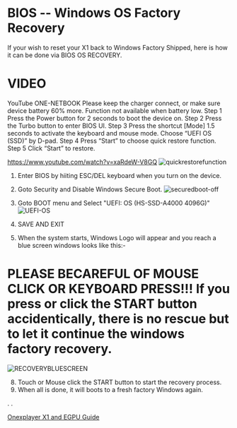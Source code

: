 # BIOS -- Windows OS Factory Recovery
If your wish to reset your X1 back to Windows Factory Shipped, here is how it can be done via BIOS OS RECOVERY.

# VIDEO
YouTube
ONE-NETBOOK
Please keep the charger connect, or make sure device battery 60% more. Function not available when battery low.
Step 1 Press the Power button for 2 seconds to boot the device on.
Step 2 Press the Turbo button to enter BIOS UI.
Step 3 Press the shortcut [Mode] 1.5 seconds to activate the keyboard and mouse mode. Choose “UEFI OS (SSD)” by D-pad.
Step 4 Press “Start” to choose quick restore function.
Step 5 Click “Start” to restore.

https://www.youtube.com/watch?v=xaRdeW-V8GQ
![quickrestorefunction](https://github.com/davidteosk/Onexplayer-X1-EGPU-Guide/assets/12351598/9e765bd7-97bb-4227-bf32-4674a0a7ec2d)


1. Enter BIOS by hiiting ESC/DEL keyboard when you turn on the device.
2. Goto Security and Disable Windows Secure Boot.
![securedboot-off](https://github.com/davidteosk/Onexplayer-X1-EGPU-Guide/assets/12351598/e2ef3c06-da9a-4aab-8311-8dcb670eca76)


4. Goto BOOT menu and Select "UEFI: OS (HS-SSD-A4000 4096G)"
![UEFI-OS](https://github.com/davidteosk/Onexplayer-X1-EGPU-Guide/assets/12351598/7c80f85b-bec0-4d91-8137-c07f5136ea66)

5. SAVE AND EXIT
6. When the system starts, Windows Logo will appear and you reach a blue screen windows looks like this:-

# PLEASE BECAREFUL OF MOUSE CLICK OR KEYBOARD PRESS!!! If you press or click the START button accidentically, there is no rescue but to let it continue the windows factory recovery.
![RECOVERYBLUESCREEN](https://github.com/davidteosk/Onexplayer-X1-EGPU-Guide/assets/12351598/d47a1b17-e32e-4833-ba76-3aac8330c80c)

8. Touch or Mouse click the START button to start the recovery process.
9. When all is done, it will boots to a fresh factory Windows again.


.
.

[Onexplayer X1 and EGPU Guide](../main/README.md)
